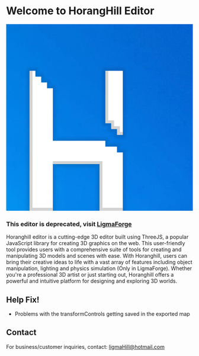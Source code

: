 # Welcome to HorangHill Editor
![HorangHill Editor Logo](https://raw.githubusercontent.com/HorangStudios/Editor/main/html/HorangHill.png)

### This editor is deprecated, visit [LigmaForge](https://github.com/HorangStudios/LigmaForge/)

Horanghill editor is a cutting-edge 3D editor built using ThreeJS, a popular JavaScript library for creating 3D graphics on the web. This user-friendly tool provides users with a comprehensive suite of tools for creating and manipulating 3D models and scenes with ease. With Horanghill, users can bring their creative ideas to life with a vast array of features including object manipulation, lighting and physics simulation (Only in LigmaForge). Whether you're a professional 3D artist or just starting out, Horanghill offers a powerful and intuitive platform for designing and exploring 3D worlds.

## Help Fix!
- Problems with the transformControls getting saved in the exported map

## Contact
For business/customer inquiries, contact: ligmaHill@hotmail.com
